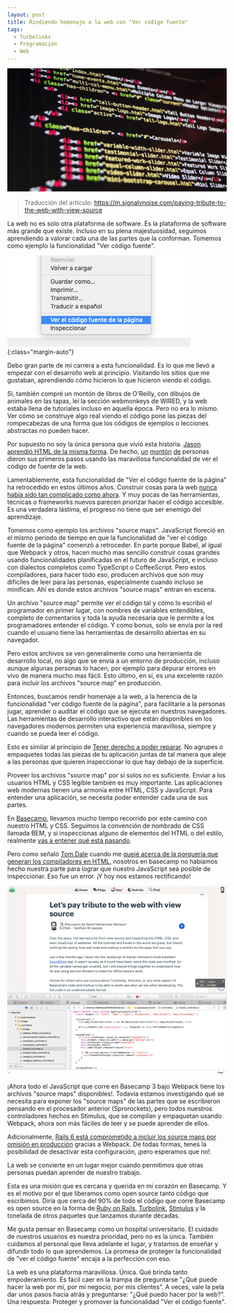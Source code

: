 ```yaml
---
layout: post
title: Rindiendo homenaje a la web con "Ver código fuente"
tags:
  - Turbolinks
  - Programación
  - Web
---
```


![](../images/html.jpg)

> Traducción del artículo: https://m.signalvnoise.com/paying-tribute-to-the-web-with-view-source

La web no es solo otra plataforma de software. Es la plataforma de software más grande que existe. Incluso en su plena majestuosidad, seguimos aprendiendo a valorar cada una de las partes que la conforman. Tomemos como ejemplo la funcionalidad "Ver código fuente".

![](../images/ver_codigo.png){:class="margin-auto"}


Debo gran parte de mi carrera a esta funcionalidad. Es lo que me llevó a empezar con el desarrollo web al principio. Visitando los sitios que me gustaban, aprendiendo cómo hicieron lo que hicieron viendo el código.

Sí, también compré un montón de libros de O'Reilly, con dibujos de animales en las tapas, leí la sección webmonkeys de WIRED, y la web estaba llena de tutoriales incluso en aquella época. Pero no era lo mismo. Ver cómo se construye algo real viendo el código pone las piezas del rompecabezas de una forma que los códigos de ejemplos o lecciones abstractas no pueden hacer.

Por supuesto no soy la única persona que vivió esta historia. [Jason aprendió HTML de la misma forma](https://twitter.com/jasonfried/status/1089945973483278337). De hecho, [un](https://twitter.com/adambader/status/1089983309843640320) [montón](https://twitter.com/obezuk/status/1089978781182226432) [de](https://twitter.com/kennethpbowen/status/1089991690688122883) personas dieron sus primeros pasos usando las maravillosa funcionalidad de ver el código de fuente de la web.

Lamentablemente, esta funcionalidad de "Ver el código fuente de la página" ha retrocedido en estos últimos años. Construir cosas para la web [nunca había sido tan complicado como ahora](https://css-tricks.com/the-great-divide/). Y muy pocas de las herramientas, técnicas o frameworks nuevos parecen priorizar hacer el código accesible. Es una verdadera lástima, el progreso no tiene que ser enemigo del aprendizaje.

Tomemos como ejemplo los archivos "source maps". JavaScript floreció en el mismo periodo de tiempo en que la funcionalidad de "ver el código fuente de la página" comenzó a retroceder. En parte porque Babel, al igual que Webpack y otros, hacen mucho mas sencillo construir cosas grandes usando funcionalidades planificadas en el futuro de JavaScript, e incluso con dialectos completos como TypeScript o CoffeeScript. Pero estos compiladores, para hacer todo eso, producen archivos que son muy difíciles de leer para las personas, especialmente cuando incluso se minifican. Ahí es donde estos archivos "source maps" entran en escena.

Un archivo "source map" permite ver el código tal y cómo lo escribió el programador en primer lugar, con nombres de variables entendibles, completo de comentarios y toda la ayuda necesaria que le permite a los programadores entender el código. Y como bonus, solo se envía por la red cuando el usuario tiene las herramientas de desarrollo abiertas en su navegador.

Pero estos archivos se ven generalmente como una herramienta de desarrollo local, no algo que se envía a un entorno de producción, incluso aunque algunas personas lo hacen, por ejemplo para depurar errores en vivo de manera mucho mas fácil. Esto último, en sí, es una excelente razón para incluir los archivos "source map" en producción.

Entonces, buscamos rendir homenaje a la web, a la herencia de la funcionalidad "ver código fuente de la página", para facilitarle a la personas jugar, aprender o auditar el código que se ejecuta en nuestros navegadores. Las herramientas de desarrollo interactivo que están disponibles en los navegadores modernos permiten una experiencia maravillosa, siempre y cuando se pueda leer el código.

Esto es similar al principio de [Tener derecho a poder reparar](https://repair.org/stand-up/). No agrupes o empaquetes todas las piezas de tu aplicación juntas de tal manera que aleje a las personas que quieren inspeccionar lo que hay debajo de la superficie.

Proveer los archivos "source map" por sí solos no es suficiente. Enviar a los usuarios HTML y CSS legible también es muy importante. Las aplicaciones web modernas tienen una armonía entre HTML, CSS y JavaScript. Para entender una aplicación, se necesita poder entender cada una de sus partes.

En [Basecamp](https://basecamp.com/), llevamos mucho tiempo recorrido por este camino con nuestro HTML y CSS. Seguimos la convención de nombrado de CSS llamada BEM, y si inspeccionas alguno de elementos del HTML o del estilo, realmente [vas a entener qué está pasando](https://xotv.me/channels/22-important/vod_videos/781-important-slash-slash-basecamp-dot-com).

Pero como señaló [Tom Dale](https://twitter.com/dhh/status/1089284763230195717) cuando me [quejé acerca de la porquería que generan los compiladores en HTML](https://twitter.com/dhh/status/1089179428788133888), nosotros en basecamp no habíamos hecho nuestra parte para lograr que nuestro JavaScript sea posible de inspeccionar. Eso fue un error. ¡Y hoy nos estamos rectificando!

![img](../images/basecamp.png)

¡Ahora todo el JavaScript que corre en Basecamp 3 bajo Webpack tiene los archivos "source maps" disponibles!. Todavía estamos investigando qué se necesita para exponer los "source maps" de las partes que se escribieron pensando en el procesador anterior (Sprorockets), pero todos nuestros controladores hechos en Stimulus, que se compilan y empaquetan usando Webpack, ahora son más fáciles de leer y se puede aprender de ellos.

Adicionalmente, [Rails 6 está comprometido a incluir los source maps por omisión en producción](https://github.com/rails/webpacker/issues/769#issuecomment-458216151) gracias a Webpack. De todas formas, tenes la posibilidad de desactivar esta configuración, ¡pero esperamos que no!.

La web se convierte en un lugar mejor cuando permitimos que otras personas puedan aprender de nuestro trabajo.

Esta es una misión que es cercana y querida en mi corazón en Basecamp. Y es el motivo por el que liberamos como open source tanto código que escribimos. Diría que cerca del 90% de todo el código que corre Basecamp es open source en la forma de [Ruby on Rails](https://rubyonrails.org/),  [Turbolink](https://github.com/turbolinks/turbolinks), [Stimulus](https://stimulusjs.org/) y la tonelada de otros paquetes que lanzamos durante décadas.

Me gusta pensar en Basecamp como un hospital universitario. El cuidado de nuestros usuarios es nuestra prioridad, pero no es la única. También cuidamos al personal que lleva adelante el lugar, y tratamos de enseñar y difundir todo lo que aprendemos. La promesa de proteger la funcionalidad de "ver el código fuente" encaja a la perfección con eso.

La web es una plataforma maravillosa. Única. Qué brinda tanto empoderamiento. Es fácil caer en la trampa de preguntarse "¿Qué puede hacer la web por mí, por mi negocio, por mis clientes". A veces, vale la pela dar unos pasos hacia atrás y preguntarse: "¿Qué puedo hacer por la web?". Una respuesta: Proteger y promover la funcionalidad "Ver el código fuente".